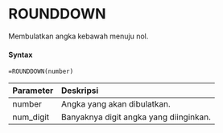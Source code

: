 # ROUNDDOWN

Membulatkan angka kebawah menuju nol.

#### Syntax

```text
=ROUNDDOWN(number)
```

| Parameter | Deskripsi |
| :--- | :--- |
| number | Angka yang akan dibulatkan. |
| num_digit | Banyaknya digit angka yang diinginkan. |